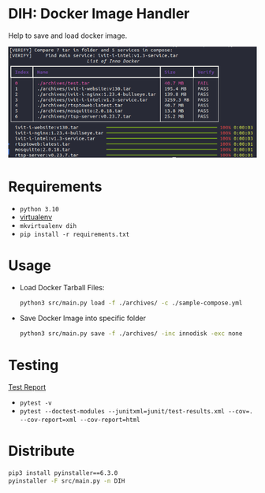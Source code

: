 # DIH: Docker Image Handler
Help to save and load docker image.

![cover](./assets/load-docker-image.png)

# Requirements
* `python 3.10`
* [virtualenv](./assets/install-venv.md)
* `mkvirtualenv dih`
* `pip install -r requirements.txt`

# Usage
* Load Docker Tarball Files:
    ```bash
    python3 src/main.py load -f ./archives/ -c ./sample-compose.yml 
    ```
* Save Docker Image into specific folder
    ```bash
    python3 src/main.py save -f ./archives/ -inc innodisk -exc none
    ```

# Testing
[Test Report](junit/test-results.xml)
* `pytest -v`
* `pytest --doctest-modules --junitxml=junit/test-results.xml --cov=. --cov-report=xml --cov-report=html`

# Distribute
```bash
pip3 install pyinstaller==6.3.0
pyinstaller -F src/main.py -n DIH
```